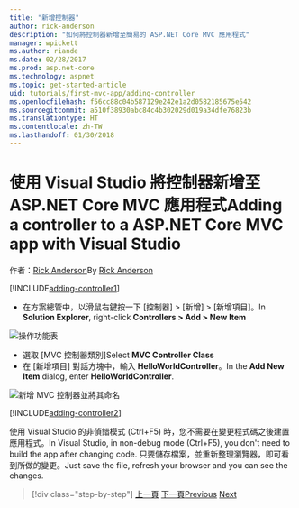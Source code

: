 ```yaml
---
title: "新增控制器"
author: rick-anderson
description: "如何將控制器新增至簡易的 ASP.NET Core MVC 應用程式"
manager: wpickett
ms.author: riande
ms.date: 02/28/2017
ms.prod: asp.net-core
ms.technology: aspnet
ms.topic: get-started-article
uid: tutorials/first-mvc-app/adding-controller
ms.openlocfilehash: f56cc88c04b587129e242e1a2d0582185675e542
ms.sourcegitcommit: a510f38930abc84c4b302029d019a34dfe76823b
ms.translationtype: HT
ms.contentlocale: zh-TW
ms.lasthandoff: 01/30/2018
---
```

# <a name="adding-a-controller-to-a-aspnet-core-mvc-app-with-visual-studio"></a><span data-ttu-id="7f89f-103">使用 Visual Studio 將控制器新增至 ASP.NET Core MVC 應用程式</span><span class="sxs-lookup"><span data-stu-id="7f89f-103">Adding a controller to a ASP.NET Core MVC app with Visual Studio</span></span>

<span data-ttu-id="7f89f-104">作者：[Rick Anderson](https://twitter.com/RickAndMSFT)</span><span class="sxs-lookup"><span data-stu-id="7f89f-104">By [Rick Anderson](https://twitter.com/RickAndMSFT)</span></span>

[!INCLUDE[adding-controller1](../../includes/mvc-intro/adding-controller1.md)]

* <span data-ttu-id="7f89f-105">在方案總管中，以滑鼠右鍵按一下 [控制器] > [新增] > [新增項目]。</span><span class="sxs-lookup"><span data-stu-id="7f89f-105">In **Solution Explorer**, right-click **Controllers > Add > New Item**</span></span>

![操作功能表](adding-controller/_static/add_controller.png)

* <span data-ttu-id="7f89f-107">選取 [MVC 控制器類別]</span><span class="sxs-lookup"><span data-stu-id="7f89f-107">Select **MVC Controller Class**</span></span>
* <span data-ttu-id="7f89f-108">在 [新增項目] 對話方塊中，輸入 **HelloWorldController**。</span><span class="sxs-lookup"><span data-stu-id="7f89f-108">In the **Add New Item** dialog, enter **HelloWorldController**.</span></span>

![新增 MVC 控制器並將其命名](adding-controller/_static/ac.png)

[!INCLUDE[adding-controller2](../../includes/mvc-intro/adding-controller2.md)]

<span data-ttu-id="7f89f-110">使用 Visual Studio 的非偵錯模式 (Ctrl+F5) 時，您不需要在變更程式碼之後建置應用程式。</span><span class="sxs-lookup"><span data-stu-id="7f89f-110">In Visual Studio, in non-debug mode (Ctrl+F5), you don't need to build the app after changing  code.</span></span> <span data-ttu-id="7f89f-111">只要儲存檔案，並重新整理瀏覽器，即可看到所做的變更。</span><span class="sxs-lookup"><span data-stu-id="7f89f-111">Just save the file, refresh your browser and you can see the changes.</span></span>

>[!div class="step-by-step"]
<span data-ttu-id="7f89f-112">[上一頁](start-mvc.md)
[下一頁](adding-view.md)</span><span class="sxs-lookup"><span data-stu-id="7f89f-112">[Previous](start-mvc.md)
[Next](adding-view.md)</span></span>  
